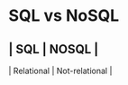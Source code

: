 # SQL vs NoSQL


| SQL        | NOSQL          |
-------------------------------
| Relational | Not-relational |
